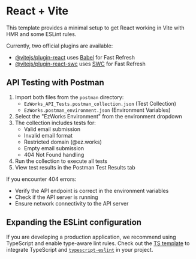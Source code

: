 # React + Vite

This template provides a minimal setup to get React working in Vite with HMR and some ESLint rules.

Currently, two official plugins are available:

- [@vitejs/plugin-react](https://github.com/vitejs/vite-plugin-react/blob/main/packages/plugin-react/README.md) uses [Babel](https://babeljs.io/) for Fast Refresh
- [@vitejs/plugin-react-swc](https://github.com/vitejs/vite-plugin-react-swc) uses [SWC](https://swc.rs/) for Fast Refresh

## API Testing with Postman

1. Import both files from the `postman` directory:
   - `EzWorks_API_Tests.postman_collection.json` (Test Collection)
   - `EzWorks.postman_environment.json` (Environment Variables)
2. Select the "EzWorks Environment" from the environment dropdown
3. The collection includes tests for:
   - Valid email submission
   - Invalid email format
   - Restricted domain (@ez.works)
   - Empty email submission
   - 404 Not Found handling
4. Run the collection to execute all tests
5. View test results in the Postman Test Results tab

If you encounter 404 errors:
- Verify the API endpoint is correct in the environment variables
- Check if the API server is running
- Ensure network connectivity to the API server

## Expanding the ESLint configuration

If you are developing a production application, we recommend using TypeScript and enable type-aware lint rules. Check out the [TS template](https://github.com/vitejs/vite/tree/main/packages/create-vite/template-react-ts) to integrate TypeScript and [`typescript-eslint`](https://typescript-eslint.io) in your project.
